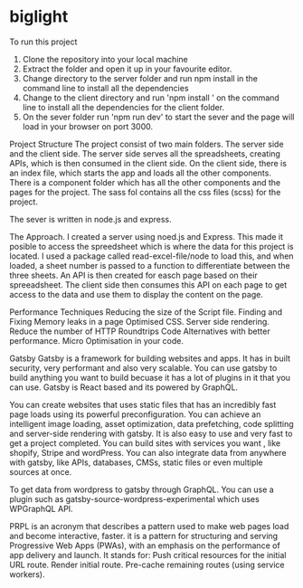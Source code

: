# biglight

To run this project 
1. Clone the repository into your local machine
2. Extract the folder and open it up in your favourite editor.
3. Change directory to the server folder and run npm install in the command line to install all the dependencies
4. Change to the client directory and run 'npm install ' on the command line to install all the dependencies for the client folder.
5. On the sever folder run 'npm run dev' to start the sever and the page will load in your browser on port 3000.

Project Structure
The project consist of two main folders. The server side and the client side.
The server side serves all the spreadsheets, creating APIs, which is then consumed in the client side.
On the client side, there is an index file, which starts the app and loads all the other components.
There is a component folder which has all the other components and the pages for the project.
The sass fol contains all the css files (scss) for the project.

The sever is written in node.js and express.

The Approach.
I created a server using noed.js and Express. This made it posible to access the spreedsheet which is where the data for this
project is located. I used a package called read-excel-file/node to load this, and when loaded, a sheet number is passed to a function to
differentiate between the three sheets. An API is then created for easch page based on their spreeadsheet.
The client side then consumes this API on each page to get access to the data and use them to display the content on the page.

Performance Techniques
Reducing the size of the Script file.
Finding and Fixing Memory leaks in a page
Optimised CSS.
Server side rendering.
Reduce the number of HTTP Roundtrips
Code Alternatives with better performance.
Micro Optimisation in your code.


Gatsby
Gatsby is a framework for building websites and apps. It has in built security, very performant and also very scalable. You can use gatsby to build anything you want to build becuase it has a lot of plugins in it that you can use. Gatsby is React based and its powered by GraphQL.

You can create websites that uses static files that has an incredibly fast page loads using its powerful preconfiguration. You can achieve an intelligent image loading, asset optimization, data prefetching, code splitting and server-side rendering with gatsby.
It is also easy to use and very fast to get a project completed. You can build sites with services you want , like shopify, Stripe and wordPress. You can also integrate data from anywhere with gatsby, like APIs, databases, CMSs, static files or even multiple sources at once. 


To get data from wordpress to gatsby through GraphQL. You can use a plugin such as gatsby-source-wordpress-experimental which uses WPGraphQL API.

PRPL
is an acronym that describes a pattern used to make web pages load and become interactive, faster.
it is a pattern for structuring and serving Progressive Web Apps (PWAs), with an emphasis on the performance of app delivery and launch. It stands for: Push critical resources for the initial URL route. Render initial route. Pre-cache remaining routes (using service workers).

